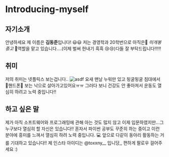 # Introducing-myself

## 자기소개
안녕하세요 제 이름은 **김동준**입니다! :smiley::smiley: 저는 경영학과 20학번으로 아직은:gift: _미개봉 중고_ :gift:역할을 맡고 있습니다….(이제 벌써 헌내기 흑흑 :cry::cry:)다들 잘 부탁드립니다!!!!!

## 취미
저의 취미는 넷플릭스 보는겁니다..
![asdf](https://user-images.githubusercontent.com/80935206/112263595-e8a31000-8cb2-11eb-9c09-7b61f4d1a56f.jpg)
요새 맨날 누워만 있고 뒹굴뒹굴 침대에서 :iphone:핸드폰:iphone: 보는 낙으로 살아가고있어요ㅠㅠ 그러다 보니 건강도 안 좋아져서 운동도 열심히 하려고 노력 중입니다!!

## 하고 싶은 말
제가 아직 소프트웨어와 프로그래밍에 관해 아는 것도 많지 않고 이제 입문하였지만…그 누구보다 열심히 할 자신은 있습니다!! 혼자서 파이썬 공부도 꾸준히 하는 중이고 이런 분야에 흥미를 느껴서 열심히 하려 노력 중입니다. :computer: 앞으로 다같이 동아리 활동하는 거를 기대하고 있습니다!! 제 인스타 아이디는 @toxxny__ 입니당,, 편하게 팔로우 걸어주세요 :)
